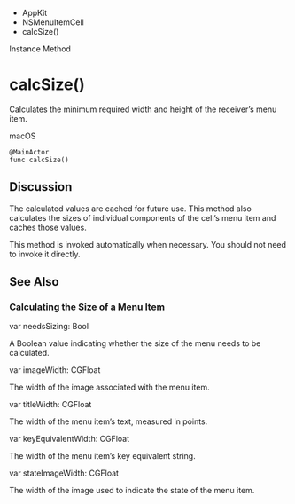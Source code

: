 

- AppKit
- NSMenuItemCell
-  calcSize() 

Instance Method

# calcSize()

Calculates the minimum required width and height of the receiver’s menu item.

macOS

``` source
@MainActor
func calcSize()
```

## Discussion

The calculated values are cached for future use. This method also calculates the sizes of individual components of the cell’s menu item and caches those values.

This method is invoked automatically when necessary. You should not need to invoke it directly.

## See Also

### Calculating the Size of a Menu Item

var needsSizing: Bool

A Boolean value indicating whether the size of the menu needs to be calculated.

var imageWidth: CGFloat

The width of the image associated with the menu item.

var titleWidth: CGFloat

The width of the menu item’s text, measured in points.

var keyEquivalentWidth: CGFloat

The width of the menu item’s key equivalent string.

var stateImageWidth: CGFloat

The width of the image used to indicate the state of the menu item.

